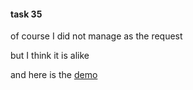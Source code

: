 #### task 35

of course I did not manage as the request

but I think it is alike

and here is the [demo](http://139.129.24.127/ife/task35/index.html)
